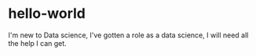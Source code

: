 # hello-world
I'm new to Data science, I've gotten a role as a data science, I will need all the help I can get.
